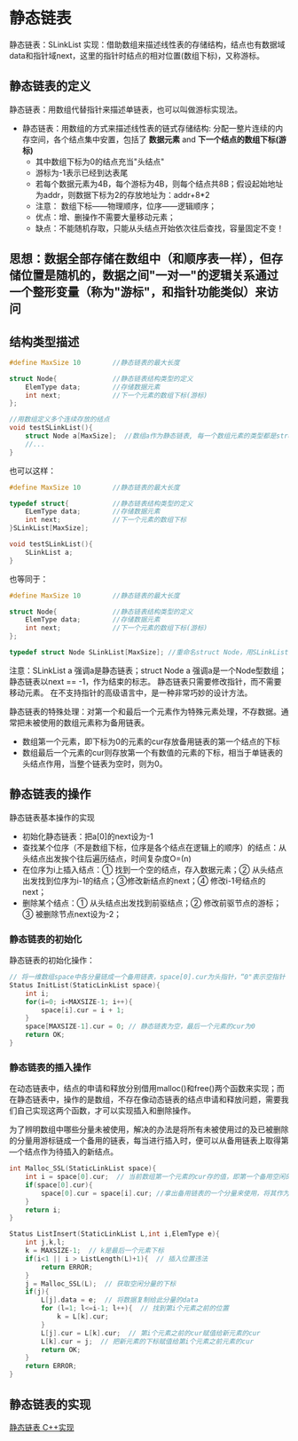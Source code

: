 # 静态链表

静态链表：SLinkList
实现：借助数组来描述线性表的存储结构，结点也有数据域data和指针域next，这里的指针时结点的相对位置(数组下标)，又称游标。

## 静态链表的定义

静态链表：用数组代替指针来描述单链表，也可以叫做游标实现法。

- 静态链表：用数组的方式来描述线性表的链式存储结构: 分配一整片连续的内存空间，各个结点集中安置，包括了 **数据元素** and **下一个结点的数组下标(游标)**
  - 其中数组下标为0的结点充当"头结点"
  - 游标为-1表示已经到达表尾
  - 若每个数据元素为4B，每个游标为4B，则每个结点共8B；假设起始地址为addr，则数据下标为2的存放地址为：addr+8*2
  - 注意： 数组下标——物理顺序，位序——逻辑顺序；
  - 优点：增、删操作不需要大量移动元素；
  - 缺点：不能随机存取，只能从头结点开始依次往后查找，容量固定不变！

## 思想：数据全部存储在数组中（和顺序表一样），但存储位置是随机的，数据之间"一对一"的逻辑关系通过一个整形变量（称为"游标"，和指针功能类似）来访问

## 结构类型描述

```cpp
#define MaxSize 10        //静态链表的最大长度

struct Node{              //静态链表结构类型的定义
    ElemType data;        //存储数据元素
    int next;             //下一个元素的数组下标(游标)
};

//用数组定义多个连续存放的结点
void testSLinkList(){
    struct Node a[MaxSize];  //数组a作为静态链表, 每一个数组元素的类型都是struct Node
    //...
}
```

也可以这样：

```cpp
#define MaxSize 10        //静态链表的最大长度

typedef struct{           //静态链表结构类型的定义
    ELemType data;        //存储数据元素
    int next;             //下一个元素的数组下标
}SLinkList[MaxSize];

void testSLinkList(){
    SLinkList a;
}
```

也等同于：

```cpp
#define MaxSize 10        //静态链表的最大长度

struct Node{              //静态链表结构类型的定义
    ElemType data;        //存储数据元素
    int next;             //下一个元素的数组下标(游标)
};

typedef struct Node SLinkList[MaxSize]; //重命名struct Node，用SLinkList定义“一个长度为MaxSize的Node型数组;
```

注意：SLinkList a 强调a是静态链表；struct Node a 强调a是一个Node型数组；
静态链表以next == -1，作为结束的标志。
静态链表只需要修改指针，而不需要移动元素。
在不支持指针的高级语言中，是一种非常巧妙的设计方法。

静态链表的特殊处理：对第一个和最后一个元素作为特殊元素处理，不存数据。通常把未被使用的数组元素称为备用链表。

- 数组第一个元素，即下标为0的元素的cur存放备用链表的第一个结点的下标
- 数组最后一个元素的cur则存放第一个有数值的元素的下标，相当于单链表的头结点作用，当整个链表为空时，则为0。

## 静态链表的操作

静态链表基本操作的实现

- 初始化静态链表：把a[0]的next设为-1
- 查找某个位序（不是数组下标，位序是各个结点在逻辑上的顺序）的结点：从头结点出发挨个往后遍历结点，时间复杂度O=(n)
- 在位序为i上插入结点：① 找到一个空的结点，存入数据元素；② 从头结点出发找到位序为i-1的结点；③修改新结点的next；④ 修改i-1号结点的next；
- 删除某个结点：① 从头结点出发找到前驱结点；② 修改前驱节点的游标；③ 被删除节点next设为-2；

### 静态链表的初始化

静态链表的初始化操作：

```cpp
// 将一维数组space中各分量链成一个备用链表，space[0].cur为头指针，“0"表示空指针
Status InitList(StaticLinkList space){
    int i;
    for(i=0; i<MAXSIZE-1; i++){
        space[i].cur = i + 1;
    }
    space[MAXSIZE-1].cur = 0; // 静态链表为空，最后一个元素的cur为0
    return OK;
}
```

### 静态链表的插入操作

在动态链表中，结点的申请和释放分别借用malloc()和free()两个函数来实现；而在静态链表中，操作的是数组，不存在像动态链表的结点申请和释放问题，需要我们自己实现这两个函数，才可以实现插入和删除操作。

为了辨明数组中哪些分量未被使用，解决的办法是将所有未被使用过的及已被删除的分量用游标链成一个备用的链表，每当进行插入时，便可以从备用链表上取得第—个结点作为待插入的新结点。

```cpp
int Malloc_SSL(StaticLinkList space){
    int i = space[0].cur;  // 当前数组第一个元素的cur存的值，即第一个备用空闲的下标
    if(space[0].cur){ 
        space[0].cur = space[i].cur; //拿出备用链表的一个分量来使用，将其作为下个分量
    }
    return i;
}
```

```cpp
Status ListInsert(StaticLinkList L,int i,ElemType e){
    int j,k,l;
    k = MAXSIZE-1;  // k是最后一个元素下标
    if(i<1 || i > ListLength(L)+1){  // 插入位置违法 
        return ERROR;
    }
    j = Malloc_SSL(L);  // 获取空闲分量的下标
    if(j){
        L[j].data = e;  // 将数据复制给此分量的data
        for (l=1; l<=i-1; l++){  // 找到第i个元素之前的位置
            k = L[k].cur;
        }
        L[j].cur = L[k].cur;  // 第i个元素之前的cur赋值给新元素的cur
        L[k].cur = j;  // 把新元素的下标赋值给第i个元素之前元素的cur
        return OK;
    }
    return ERROR;
}
```

## 静态链表的实现

[静态链表 C++实现](./code/StaticLinkList.cpp)
